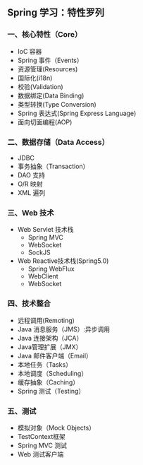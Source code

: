 ## Spring 学习：特性罗列

### 一、核心特性（Core）

- IoC 容器
- Spring 事件（Events）
- 资源管理(Resources)
- 国际化(i18n)
- 校验(Validation)
- 数据绑定(Data Binding)
- 类型转换(Type Conversion)
- Spring 表达式(Spring Express Language)
- 面向切面编程(AOP)

### 二、数据存储（Data Access）

- JDBC
- 事务抽象（Transaction）
- DAO 支持
- O/R 映射
- XML 遍列 

### 三、Web 技术

- Web Servlet 技术栈
  - Spring MVC
  - WebSocket
  - SockJS
- Web Reactive技术栈(Spring5.0)
  - Spring WebFlux
  - WebClient
  - WebSocket

### 四、技术整合

- 远程调用(Remoting)
- Java 消息服务（JMS）:异步调用
- Java 连接架构（JCA）
- Java管理扩展（JMX）
- Java 邮件客户端（Email）
- 本地任务（Tasks）
- 本地调度（Scheduling）
- 缓存抽象（Caching）
- Spring 测试（Testing）

### 五、测试

- 模拟对象（Mock Objects）
- TestContext框架
- Spring MVC 测试
- Web 测试客户端